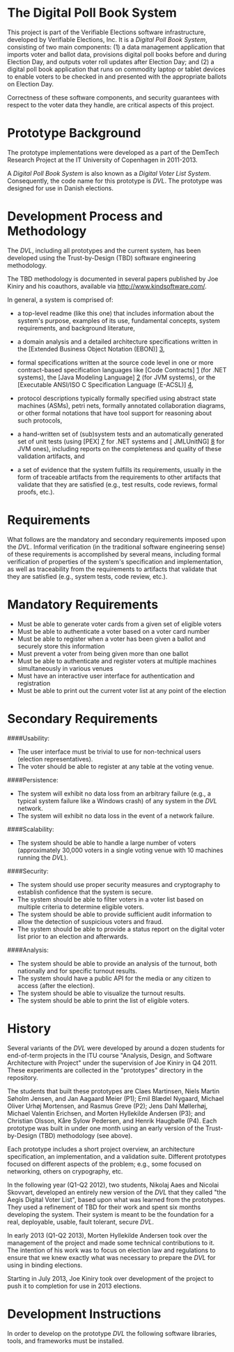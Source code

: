 The Digital Poll Book System
===

This project is part of the Verifiable Elections software
infrastructure, developed by Verifiable Elections, Inc. It is a
*Digital Poll Book System*, consisting of two main components: (1) a 
data management application that imports voter and ballot data,
provisions digital poll books before and during Election Day, and
outputs voter roll updates after Election Day; and (2) a digital poll
book application that runs on commodity laptop or tablet devices to
enable voters to be checked in and presented with the appropriate
ballots on Election Day.

Correctness of these software components, and security guarantees with
respect to the voter data they handle, are critical aspects of this
project.

Prototype Background
===

The prototype implementations were developed as a part of the DemTech
Research Project at the IT University of Copenhagen in 2011-2013.

A *Digital Poll Book System* is also known as a *Digital Voter List
System*.  Consequently, the code name for this prototype is *DVL*.
The prototype was designed for use in Danish elections.

Development Process and Methodology
===

The *DVL*, including all prototypes and the current system, has been
developed using the Trust-by-Design (TBD) software engineering
methodology.

The TBD methodology is documented in several papers published by Joe
Kiniry and his coauthors, available via http://www.kindsoftware.com/.

In general, a system is comprised of:

* a top-level readme (like this one) that includes information about
  the system's purpose, examples of its use, fundamental concepts,
  system requirements, and background literature,

* a domain analysis and a detailed architecture specifications written
  in the [Extended Business Object Notation (EBON)] [3],

* formal specifications written at the source code level in one or
  more contract-based specification languages like [Code Contracts] [1]
  (for .NET systems), the [Java Modeling Language] [2] (for JVM
  systems), or the [Executable ANSI/ISO C Specification Language
  (E-ACSL)] [4],

* protocol descriptions typically formally specified using abstract
  state machines (ASMs), petri nets, formally annotated collaboration
  diagrams, or other formal notations that have tool support for
  reasoning about such protocols,

* a hand-written set of (sub)system tests and an automatically
  generated set of unit tests (using [PEX] [7] for .NET systems and
  [ JMLUnitNG] [8] for JVM ones), including reports on the completeness
  and quality of these validation artifacts, and

* a set of evidence that the system fulfills its requirements, usually
  in the form of traceable artifacts from the requirements to other
  artifacts that validate that they are satisfied (e.g., test results,
  code reviews, formal proofs, etc.).

Requirements
===

What follows are the mandatory and secondary requirements imposed upon
the *DVL*.  Informal verification (in the traditional software
engineering sense) of these requirements is accomplished by several
means, including formal verification of properties of the system's
specification and implementation, as well as traceability from the
requirements to artifacts that validate that they are satisfied (e.g.,
system tests, code review, etc.).

Mandatory Requirements
==

* Must be able to generate voter cards from a given set of eligible
  voters
* Must be able to authenticate a voter based on a voter card number
* Must be able to register when a voter has been given a ballot and
  securely store this information
* Must prevent a voter from being given more than one ballot
* Must be able to authenticate and register voters at multiple
  machines simultaneously in various venues
* Must have an interactive user interface for authentication and
  registration
* Must be able to print out the current voter list at any point of the
  election

Secondary Requirements
==

####Usability:

* The user interface must be trivial to use for non-technical users
  (election representatives).
* The voter should be able to register at any table at the voting
  venue.

####Persistence:

* The system will exhibit no data loss from an arbitrary failure
  (e.g., a typical system failure like a Windows crash) of any system
  in the *DVL* network.
* The system will exhibit no data loss in the event of a network
  failure.

####Scalability:

* The system should be able to handle a large number of voters
  (approximately 30,000 voters in a single voting venue with 10
  machines running the *DVL*).

####Security:

* The system should use proper security measures and cryptography to
  establish confidence that the system is secure.
* The system should be able to filter voters in a voter list based on
  multiple criteria to determine eligible voters.
* The system should be able to provide sufficient audit information to
  allow the detection of suspicious voters and fraud.
* The system should be able to provide a status report on the digital
  voter list prior to an election and afterwards.

####Analysis:

* The system should be able to provide an analysis of the turnout,
  both nationally and for specific turnout results.
* The system should have a public API for the media or any citizen to
  access (after the election).
* The system should be able to visualize the turnout results.
* The system should be able to print the list of eligible voters.

History
===

Several variants of the *DVL* were developed by around a dozen
students for end-of-term projects in the ITU course "Analysis, Design,
and Software Architecture with Project" under the supervision of Joe
Kiniry in Q4 2011.  These experiments are collected in the
"prototypes" directory in the repository.

The students that built these prototypes are Claes Martinsen, Niels
Martin Søholm Jensen, and Jan Aagaard Meier (P1); Emil Blædel Nygaard,
Michael Oliver Urhøj Mortensen, and Rasmus Greve (P2); Jens Dahl
Møllerhøj, Michael Valentin Erichsen, and Morten Hyllekilde Andersen
(P3); and Christian Olsson, Kåre Sylow Pedersen, and Henrik Haugbølle
(P4).  Each prototype was built in under one month using an early
version of the Trust-by-Design (TBD) methodology (see above).

Each prototype includes a short project overview, an architecture
specification, an implementation, and a validation suite.  Different
prototypes focused on different aspects of the problem; e.g., some
focused on networking, others on crypography, etc.

In the following year (Q1-Q2 2012), two students, Nikolaj Aaes and
Nicolai Skovvart, developed an entirely new version of the *DVL* that
they called "the Aegis Digital Voter List", based upon what was learned
from the prototypes.  They used a refinement of TBD for their work and
spent six months developing the system.  Their system is meant to be
the foundation for a real, deployable, usable, fault tolerant, secure
*DVL*.

In early 2013 (Q1-Q2 2013), Morten Hyllekilde Andersen took over the
management of the project and made some technical contributions to it.
The intention of his work was to focus on election law and regulations
to ensure that we knew exactly what was necessary to prepare the
*DVL* for using in binding elections.

Starting in July 2013, Joe Kiniry took over development of the project
to push it to completion for use in 2013 elections.

Development Instructions
===

In order to develop on the prototype *DVL* the following software
libraries, tools, and frameworks must be installed.

[1]: http://research.microsoft.com/en-us/projects/contracts/  "Code Contracts library for .NET"

[2]: http://www.jmlspecs.org/  "Java Modeling Language (JML)"

[3]: http://bon-method.com/  "The Business Object Notation"

[4]: http://frama-c.com/ "The Executable ANSI/ISO C Specification Language"

[5]: http://sourceforge.net/projects/sqlite-dotnet2/ "The ADO.NET 2.0 Provider for SQLLite"

[6]: http://get.adobe.com/reader/ "Adobe Acrobat Reader"

[7]: http://research.microsoft.com/en-us/projects/pex/  "PEX"

[8]: http://formalmethods.insttech.washington.edu/software/jmlunitng/ "JMLUnitNG"
